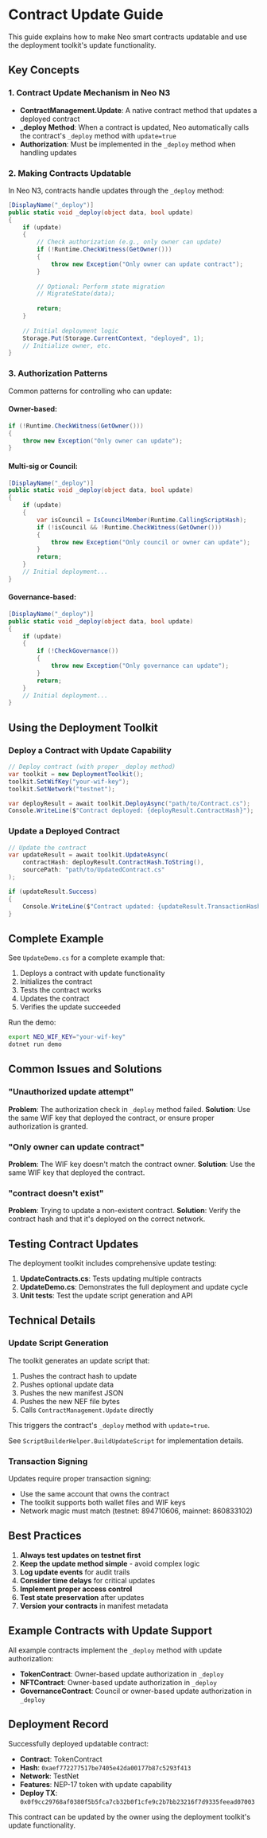 # Contract Update Guide

This guide explains how to make Neo smart contracts updatable and use the deployment toolkit's update functionality.

## Key Concepts

### 1. Contract Update Mechanism in Neo N3

- **ContractManagement.Update**: A native contract method that updates a deployed contract
- **_deploy Method**: When a contract is updated, Neo automatically calls the contract's `_deploy` method with `update=true`
- **Authorization**: Must be implemented in the `_deploy` method when handling updates

### 2. Making Contracts Updatable

In Neo N3, contracts handle updates through the `_deploy` method:

```csharp
[DisplayName("_deploy")]
public static void _deploy(object data, bool update)
{
    if (update)
    {
        // Check authorization (e.g., only owner can update)
        if (!Runtime.CheckWitness(GetOwner()))
        {
            throw new Exception("Only owner can update contract");
        }
        
        // Optional: Perform state migration
        // MigrateState(data);
        
        return;
    }
    
    // Initial deployment logic
    Storage.Put(Storage.CurrentContext, "deployed", 1);
    // Initialize owner, etc.
}
```

### 3. Authorization Patterns

Common patterns for controlling who can update:

#### Owner-based:
```csharp
if (!Runtime.CheckWitness(GetOwner()))
{
    throw new Exception("Only owner can update");
}
```

#### Multi-sig or Council:
```csharp
[DisplayName("_deploy")]
public static void _deploy(object data, bool update)
{
    if (update)
    {
        var isCouncil = IsCouncilMember(Runtime.CallingScriptHash);
        if (!isCouncil && !Runtime.CheckWitness(GetOwner()))
        {
            throw new Exception("Only council or owner can update");
        }
        return;
    }
    // Initial deployment...
}
```

#### Governance-based:
```csharp
[DisplayName("_deploy")]
public static void _deploy(object data, bool update)
{
    if (update)
    {
        if (!CheckGovernance())
        {
            throw new Exception("Only governance can update");
        }
        return;
    }
    // Initial deployment...
}
```

## Using the Deployment Toolkit

### Deploy a Contract with Update Capability

```csharp
// Deploy contract (with proper _deploy method)
var toolkit = new DeploymentToolkit();
toolkit.SetWifKey("your-wif-key");
toolkit.SetNetwork("testnet");

var deployResult = await toolkit.DeployAsync("path/to/Contract.cs");
Console.WriteLine($"Contract deployed: {deployResult.ContractHash}");
```

### Update a Deployed Contract

```csharp
// Update the contract
var updateResult = await toolkit.UpdateAsync(
    contractHash: deployResult.ContractHash.ToString(),
    sourcePath: "path/to/UpdatedContract.cs"
);

if (updateResult.Success)
{
    Console.WriteLine($"Contract updated: {updateResult.TransactionHash}");
}
```

## Complete Example

See `UpdateDemo.cs` for a complete example that:
1. Deploys a contract with update functionality
2. Initializes the contract
3. Tests the contract works
4. Updates the contract
5. Verifies the update succeeded

Run the demo:
```bash
export NEO_WIF_KEY="your-wif-key"
dotnet run demo
```

## Common Issues and Solutions

### "Unauthorized update attempt"
**Problem**: The authorization check in `_deploy` method failed.
**Solution**: Use the same WIF key that deployed the contract, or ensure proper authorization is granted.

### "Only owner can update contract"
**Problem**: The WIF key doesn't match the contract owner.
**Solution**: Use the same WIF key that deployed the contract.

### "contract doesn't exist"
**Problem**: Trying to update a non-existent contract.
**Solution**: Verify the contract hash and that it's deployed on the correct network.

## Testing Contract Updates

The deployment toolkit includes comprehensive update testing:

1. **UpdateContracts.cs**: Tests updating multiple contracts
2. **UpdateDemo.cs**: Demonstrates the full deployment and update cycle
3. **Unit tests**: Test the update script generation and API

## Technical Details

### Update Script Generation

The toolkit generates an update script that:
1. Pushes the contract hash to update
2. Pushes optional update data
3. Pushes the new manifest JSON
4. Pushes the new NEF file bytes
5. Calls `ContractManagement.Update` directly

This triggers the contract's `_deploy` method with `update=true`.

See `ScriptBuilderHelper.BuildUpdateScript` for implementation details.

### Transaction Signing

Updates require proper transaction signing:
- Use the same account that owns the contract
- The toolkit supports both wallet files and WIF keys
- Network magic must match (testnet: 894710606, mainnet: 860833102)

## Best Practices

1. **Always test updates on testnet first**
2. **Keep the update method simple** - avoid complex logic
3. **Log update events** for audit trails
4. **Consider time delays** for critical updates
5. **Implement proper access control**
6. **Test state preservation** after updates
7. **Version your contracts** in manifest metadata

## Example Contracts with Update Support

All example contracts implement the `_deploy` method with update authorization:
- **TokenContract**: Owner-based update authorization in `_deploy`
- **NFTContract**: Owner-based update authorization in `_deploy`
- **GovernanceContract**: Council or owner-based update authorization in `_deploy`

## Deployment Record

Successfully deployed updatable contract:
- **Contract**: TokenContract
- **Hash**: `0xaef772277517be7405e42da00177b87c5293f413`
- **Network**: TestNet
- **Features**: NEP-17 token with update capability
- **Deploy TX**: `0x0f9cc29768af0380f5b5fca7cb32b0f1cfe9c2b7bb23216f7d9335feead07003`

This contract can be updated by the owner using the deployment toolkit's update functionality.